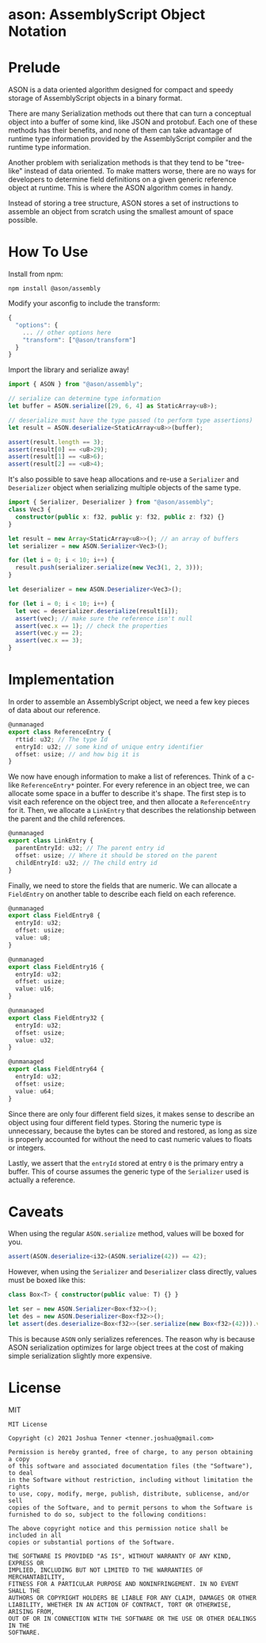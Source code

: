 # ason: AssemblyScript Object Notation

# Prelude

ASON is a data oriented algorithm designed for compact and speedy storage of AssemblyScript objects in a binary format.

There are many Serialization methods out there that can turn a conceptual object into a buffer of some kind, like JSON and protobuf. Each one of these methods has their benefits, and none of them can take advantage of runtime type information provided by the AssemblyScript compiler and the runtime type information.

Another problem with serialization methods is that they tend to be "tree-like" instead of data oriented. To make matters worse, there are no ways for developers to determine field definitions on a given generic reference object at runtime. This is where the ASON algorithm comes in handy.

Instead of storing a tree structure, ASON stores a set of instructions to assemble an object from scratch using the smallest amount of space possible.

# How To Use

Install from npm:

```
npm install @ason/assembly
```

Modify your asconfig to include the transform:

```ts
{
  "options": {
    ... // other options here
    "transform": ["@ason/transform"]
  }
}
```

Import the library and serialize away!

```ts
import { ASON } from "@ason/assembly";

// serialize can determine type information
let buffer = ASON.serialize([29, 6, 4] as StaticArray<u8>);

// deserialize must have the type passed (to perform type assertions)
let result = ASON.deserialize<StaticArray<u8>>(buffer);

assert(result.length == 3);
assert(result[0] == <u8>29);
assert(result[1] == <u8>6);
assert(result[2] == <u8>4);
```

It's also possible to save heap allocations and re-use a `Serializer` and `Deserializer` object when serializing multiple objects of the same type.

```ts
import { Serializer, Deserializer } from "@ason/assembly";
class Vec3 {
  constructor(public x: f32, public y: f32, public z: f32) {}
}

let result = new Array<StaticArray<u8>>(); // an array of buffers
let serializer = new ASON.Serializer<Vec3>();

for (let i = 0; i < 10; i++) {
  result.push(serializer.serialize(new Vec3(1, 2, 3)));
}

let deserializer = new ASON.Deserializer<Vec3>();

for (let i = 0; i < 10; i++) {
  let vec = deserializer.deserialize(result[i]);
  assert(vec); // make sure the reference isn't null
  assert(vec.x == 1); // check the properties
  assert(vec.y == 2);
  assert(vec.x == 3);
}
```

# Implementation

In order to assemble an AssemblyScript object, we need a few key pieces of data about our reference.

```ts
@unmanaged
export class ReferenceEntry {
  rttid: u32; // The type Id
  entryId: u32; // some kind of unique entry identifier
  offset: usize; // and how big it is
}
```

We now have enough information to make a list of references. Think of a c-like `ReferenceEntry*` pointer. For every reference in an object tree, we can allocate some space in a buffer to describe it's shape. The first step is to visit each reference on the object tree, and then allocate a `ReferenceEntry` for it. Then, we allocate a `LinkEntry` that describes the relationship between the parent and the child references.

```ts
@unmanaged
export class LinkEntry {
  parentEntryId: u32; // The parent entry id
  offset: usize; // Where it should be stored on the parent
  childEntryId: u32; // The child entry id
}
```

Finally, we need to store the fields that are numeric. We can allocate a `FieldEntry` on another table to describe each field on each reference.

```ts
@unmanaged
export class FieldEntry8 {
  entryId: u32;
  offset: usize;
  value: u8;
}

@unmanaged
export class FieldEntry16 {
  entryId: u32;
  offset: usize;
  value: u16;
}

@unmanaged
export class FieldEntry32 {
  entryId: u32;
  offset: usize;
  value: u32;
}

@unmanaged
export class FieldEntry64 {
  entryId: u32;
  offset: usize;
  value: u64;
}
```

Since there are only four different field sizes, it makes sense to describe an object using four different field types. Storing the numeric type is unnecessary, because the bytes can be stored and restored, as long as size is properly accounted for without the need to cast numeric values to floats or integers.

Lastly, we assert that the `entryId` stored at entry `0` is the primary entry a buffer. This of course assumes the generic type of the `Serializer` used is actually a reference.

# Caveats

When using the regular `ASON.serialize` method, values will be boxed for you.

```ts
assert(ASON.deserialize<i32>(ASON.serialize(42)) == 42);
```

However, when using the `Serializer` and `Deserializer` class directly, values must be boxed like this:

```ts
class Box<T> { constructor(public value: T) {} }

let ser = new ASON.Serializer<Box<f32>>();
let des = new ASON.Deserializer<Box<f32>>();
let assert(des.deserialize<Box<f32>>(ser.serialize(new Box<f32>(42))).value == <f32>42);
```

This is because `ASON` only serializes references. The reason why is because ASON serialization optimizes for large object trees at the cost of making simple serialization slightly more expensive.

# License

MIT

```
MIT License

Copyright (c) 2021 Joshua Tenner <tenner.joshua@gmail.com>

Permission is hereby granted, free of charge, to any person obtaining a copy
of this software and associated documentation files (the "Software"), to deal
in the Software without restriction, including without limitation the rights
to use, copy, modify, merge, publish, distribute, sublicense, and/or sell
copies of the Software, and to permit persons to whom the Software is
furnished to do so, subject to the following conditions:

The above copyright notice and this permission notice shall be included in all
copies or substantial portions of the Software.

THE SOFTWARE IS PROVIDED "AS IS", WITHOUT WARRANTY OF ANY KIND, EXPRESS OR
IMPLIED, INCLUDING BUT NOT LIMITED TO THE WARRANTIES OF MERCHANTABILITY,
FITNESS FOR A PARTICULAR PURPOSE AND NONINFRINGEMENT. IN NO EVENT SHALL THE
AUTHORS OR COPYRIGHT HOLDERS BE LIABLE FOR ANY CLAIM, DAMAGES OR OTHER
LIABILITY, WHETHER IN AN ACTION OF CONTRACT, TORT OR OTHERWISE, ARISING FROM,
OUT OF OR IN CONNECTION WITH THE SOFTWARE OR THE USE OR OTHER DEALINGS IN THE
SOFTWARE.
```
